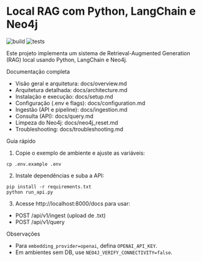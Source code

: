 # Local RAG com Python, LangChain e Neo4j

![build](https://img.shields.io/badge/build-passing-brightgreen)
![tests](https://img.shields.io/badge/tests-68%20passed-brightgreen)

Este projeto implementa um sistema de Retrieval-Augmented Generation (RAG) local usando Python, LangChain e Neo4j.

Documentação completa
- Visão geral e arquitetura: docs/overview.md
- Arquitetura detalhada: docs/architecture.md
- Instalação e execução: docs/setup.md
- Configuração (.env e flags): docs/configuration.md
- Ingestão (API e pipeline): docs/ingestion.md
- Consulta (API): docs/query.md
- Limpeza do Neo4j: docs/neo4j_reset.md
- Troubleshooting: docs/troubleshooting.md

Guia rápido
1) Copie o exemplo de ambiente e ajuste as variáveis:
```
cp .env.example .env
```
2) Instale dependências e suba a API:
```
pip install -r requirements.txt
python run_api.py
```
3) Acesse http://localhost:8000/docs para usar:
- POST /api/v1/ingest (upload de .txt)
- POST /api/v1/query

Observações
- Para `embedding_provider=openai`, defina `OPENAI_API_KEY`.
- Em ambientes sem DB, use `NEO4J_VERIFY_CONNECTIVITY=false`.
